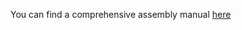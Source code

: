 
You can find a comprehensive assembly manual [here](https://downloads.skycoin.com/skywire/Skywire_Miner_Assembly_Manual_2_2.pdf)